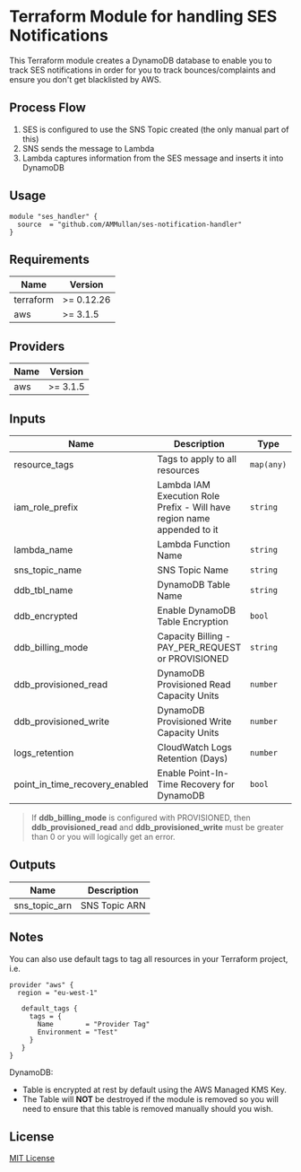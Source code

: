 # Terraform Module for handling SES Notifications

This Terraform module creates a DynamoDB database to enable you to track SES notifications in order for you to track bounces/complaints and ensure you don't get blacklisted by AWS.

## Process Flow
1. SES is configured to use the SNS Topic created (the only manual part of this)
2. SNS sends the message to Lambda
3. Lambda captures information from the SES message and inserts it into DynamoDB

## Usage
```hcl
module "ses_handler" {
  source  = "github.com/AMMullan/ses-notification-handler"
}
```

## Requirements

| Name | Version |
|------|---------|
| terraform | >= 0.12.26 |
| aws | >= 3.1.5 |

## Providers

| Name | Version |
|------|---------|
| aws | >= 3.1.5 |

## Inputs

| Name | Description | Type | Default | Required |
|------|-------------|------|---------|----------|
| resource\_tags | Tags to apply to all resources | `map(any)` | {} | no |
| iam\_role\_prefix | Lambda IAM Execution Role Prefix - Will have region name appended to it | `string` | SESNotificationHandler | no |
| lambda\_name | Lambda Function Name | `string` | SESNotificationHandler | no |
| sns\_topic\_name | SNS Topic Name | `string` | SESNotificationHandler | no |
| ddb\_tbl\_name | DynamoDB Table Name | `string` | SESNotificationHandler | no |
| ddb\_encrypted | Enable DynamoDB Table Encryption | `bool` | true | no |
| ddb\_billing\_mode | Capacity Billing - PAY_PER_REQUEST or PROVISIONED | `string` | PAY_PER_REQUEST | no |
| ddb\_provisioned\_read | DynamoDB Provisioned Read Capacity Units | `number` | 0 | no |
| ddb\_provisioned\_write | DynamoDB Provisioned Write Capacity Units | `number` | 0 | no |
| logs\_retention | CloudWatch Logs Retention (Days) | `number` | 180 | no |
| point\_in\_time\_recovery\_enabled | Enable Point-In-Time Recovery for DynamoDB | `bool` | false | no |

> If **ddb_billing_mode** is configured with PROVISIONED, then **ddb_provisioned_read** and **ddb_provisioned_write** must be greater than 0 or you will logically get an error.

## Outputs

| Name | Description |
|------|-------------|
| sns\_topic\_arn | SNS Topic ARN |

## Notes
You can also use default tags to tag all resources in your Terraform project, i.e.
```hcl
provider "aws" {
  region = "eu-west-1"

   default_tags {
     tags = {
       Name        = "Provider Tag"
       Environment = "Test"
     }
   }
}
```
DynamoDB:
 * Table is encrypted at rest by default using the AWS Managed KMS Key.
 * The Table will **NOT** be destroyed if the module is removed so you will need to ensure that this table is removed manually should you wish.

## License

[MIT License](LICENSE)

